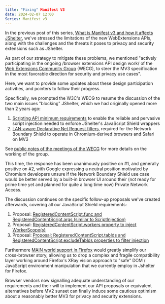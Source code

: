 ```yaml
---
title: "Fixing" Manifest V3
date: 2024-02-07 12:00
Series: Manifest v3
---
```



In the previous post of this series, [What is Manifest v3 and how
it affects JShelter](/mv3/), we've stressed the
limitations of the new WebExtensions APIs, along with the challenges and
the threats it poses to privacy and security extensions such as JShelter.

As part of our strategy to mitigate these problems, we mentioned
"actively participating in the ongoing /browser extensions API design
work/ of the [Web Extensions Community Group](https://www.w3.org/groups/cg/webextensions) (WECG), to steer the MV3
specification in the most favorable direction for security and privacy
use cases".

Here, we want to provide some updates about these design participation
activities, and pointers to follow their progress.

Specifically, we prompted the W3C's WECG to resume the discussion of the
two main issues "blocking" JShelter, which we had originally opened more
than 2 years ago:

 1. [Scripting API minimum requirements](https://github.com/w3c/webextensions/issues/103) to enable the
    reliable and pervasive script injection needed to enforce JShelter's
    JavaScript Shield wrappers
 2. [LAN-aware Declarative Net Request filters](https://github.com/w3c/webextensions/issues/402), required for the
    Network Boundary Shield to operate in Chromium-derived browsers and
    Safari on MV3

See [public notes of the meetings of the WECG](https://docs.google.com/document/d/1QkwhEMtMS67JBUkl_WVPZ4lRSKoWcQNlLJSf_GwSXg8/) for more details on the working of the group.

This time, the response has been unanimously positive on #1, and
generally positive on #2, with Google expressing a neutral position
motivated by Chromium developers unsure if the Network Boundary Shield
use case would be better served by a built-in browser UI around their
(not ready for prime time yet and planned for quite a long time now)
Private Network Access.

The discussion continues on the specific follow-up proposals we've
created afterwards, covering all our JavaScript Shield requirements:

 1. Proposal: [RegisteredContentScript.func and
    RegisteredContentScript.args (similar to ScriptInjection)](https://github.com/w3c/webextensions/issues/536)
 2. Proposal: [RegisteredContentScript.workers property to inject
    WorkerScope(s)](https://github.com/w3c/webextensions/issues/538)
 3. Proposal: [Proposal: RegisteredContentScript.tabIds and RegisteredContentScript.excludeTabIds properties to filter injection](https://github.com/w3c/webextensions/issues/539)

Furthermore [MAIN world support in Firefox](https://bugzilla.mozilla.org/show_bug.cgi?id=1736575)
would greatly simplify our cross-browser story,
allowing us to drop a complex and fragile compatibility layer working
around Firefox's XRay vision approach to "safe" DOM / JavaScript
environment manipulation that we currently employ in Jshelter for Firefox.

Browser vendors now signalling adequate understanding of our
requirements and their will to implement our API proposals or equivalent
alternatives before MV2 sunset can finally induce some cautious
optimism about a reasonably better MV3 for privacy and security extensions.
